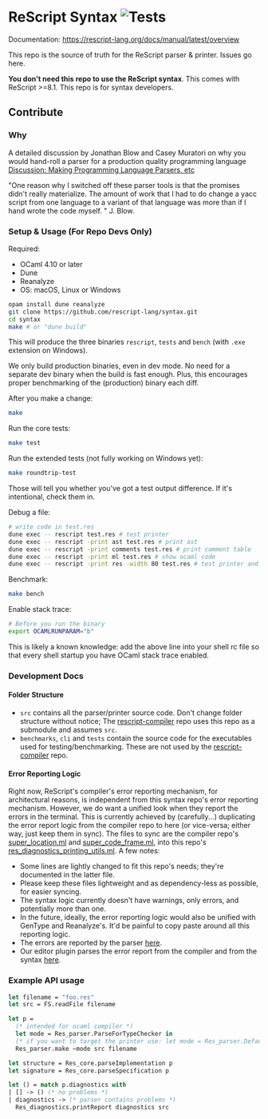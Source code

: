 # ReScript Syntax ![Tests](https://github.com/rescript-lang/syntax/workflows/CI/badge.svg)

Documentation: https://rescript-lang.org/docs/manual/latest/overview

This repo is the source of truth for the ReScript parser & printer. Issues go here.

**You don't need this repo to use the ReScript syntax**. This comes with ReScript >=8.1. This repo is for syntax developers.

## Contribute

### Why

A detailed discussion by Jonathan Blow and Casey Muratori on why you would hand-roll a parser for a production quality programming language
[Discussion: Making Programming Language Parsers, etc](https://youtu.be/MnctEW1oL-E)

"One reason why I switched off these parser tools is that the promises didn't really materialize.
The amount of work that I had to do change a yacc script from one language to a variant of that language
was more than if I hand wrote the code myself.
"
J. Blow.

### Setup & Usage (For Repo Devs Only)

Required:

- OCaml 4.10 or later
- Dune
- Reanalyze
- OS: macOS, Linux or Windows

```sh
opam install dune reanalyze
git clone https://github.com/rescript-lang/syntax.git
cd syntax
make # or "dune build"
```

This will produce the three binaries `rescript`, `tests` and `bench` (with `.exe` extension on Windows).

We only build production binaries, even in dev mode. No need for a separate dev binary when the build is fast enough. Plus, this encourages proper benchmarking of the (production) binary each diff.

After you make a change:

```sh
make
```

Run the core tests:

```sh
make test
```

Run the extended tests (not fully working on Windows yet):

```sh
make roundtrip-test
```

Those will tell you whether you've got a test output difference. If it's intentional, check them in.

Debug a file:

```sh
# write code in test.res
dune exec -- rescript test.res # test printer
dune exec -- rescript -print ast test.res # print ast
dune exec -- rescript -print comments test.res # print comment table
dune exec -- rescript -print ml test.res # show ocaml code
dune exec -- rescript -print res -width 80 test.res # test printer and change default print width
```

Benchmark:

```sh
make bench
```

Enable stack trace:

```sh
# Before you run the binary
export OCAMLRUNPARAM="b"
```

This is likely a known knowledge: add the above line into your shell rc file so that every shell startup you have OCaml stack trace enabled.

### Development Docs

#### Folder Structure

- `src` contains all the parser/printer source code. Don't change folder structure without notice; The [rescript-compiler](https://github.com/rescript-lang/rescript-compiler) repo uses this repo as a submodule and assumes `src`.
- `benchmarks`, `cli` and `tests` contain the source code for the executables used for testing/benchmarking. These are not used by the [rescript-compiler](https://github.com/rescript-lang/rescript-compiler) repo.

#### Error Reporting Logic

Right now, ReScript's compiler's error reporting mechanism, for architectural reasons, is independent from this syntax repo's error reporting mechanism. However, we do want a unified look when they report the errors in the terminal. This is currently achieved by (carefully...) duplicating the error report logic from the compiler repo to here (or vice-versa; either way, just keep them in sync). The files to sync are the compiler repo's [super_location.ml](https://github.com/rescript-lang/rescript-compiler/blob/fcb21790dfb0592f609818df7790192061360631/jscomp/super_errors/super_location.ml) and [super_code_frame.ml](https://github.com/rescript-lang/rescript-compiler/blob/fcb21790dfb0592f609818df7790192061360631/jscomp/super_errors/super_code_frame.ml), into this repo's [res_diagnostics_printing_utils.ml](https://github.com/rescript-lang/syntax/blob/ec5cefb23b659b0a7be170ae0ad26f3fe8a05456/src/res_diagnostics_printing_utils.ml). A few notes:

- Some lines are lightly changed to fit this repo's needs; they're documented in the latter file.
- Please keep these files lightweight and as dependency-less as possible, for easier syncing.
- The syntax logic currently doesn't have warnings, only errors, and potentially more than one.
- In the future, ideally, the error reporting logic would also be unified with GenType and Reanalyze's. It'd be painful to copy paste around all this reporting logic.
- The errors are reported by the parser [here](https://github.com/rescript-lang/syntax/blob/ec5cefb23b659b0a7be170ae0ad26f3fe8a05456/src/res_diagnostics.ml#L146).
- Our editor plugin parses the error report from the compiler and from the syntax [here](https://github.com/rescript-lang/rescript-vscode/blob/0dbf2eb9cdb0bd6d95be1aee88b73830feecb5cc/server/src/utils.ts#L129-L329).

### Example API usage

```ocaml
let filename = "foo.res"
let src = FS.readFile filename

let p =
  (* intended for ocaml compiler *)
  let mode = Res_parser.ParseForTypeChecker in
  (* if you want to target the printer use: let mode = Res_parser.Default in*)
  Res_parser.make ~mode src filename

let structure = Res_core.parseImplementation p
let signature = Res_core.parseSpecification p

let () = match p.diagnostics with
| [] -> () (* no problems *)
| diagnostics -> (* parser contains problems *)
  Res_diagnostics.printReport diagnostics src
```
